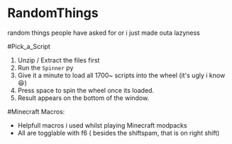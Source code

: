 # RandomThings
random things people have asked for or i just made outa lazyness


#Pick_a_Script
 1. Unzip / Extract the files first
 2. Run the `Spinner` py
 3. Give it a minute to load all 1700~ scripts into the wheel (it's ugly i know 😆)
 4. Press space to spin the wheel once its loaded.
 5. Result appears on the bottom of the window.

#Minecraft Macros:
 - Helpfull macros i used whilst playing Minecraft modpacks
 - All are togglable with f6 ( besides the shiftspam, that is on right shift)
